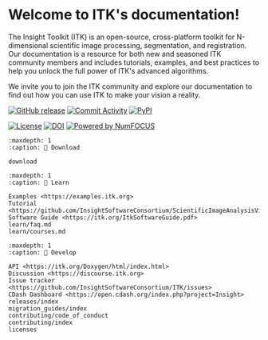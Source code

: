 # Welcome to ITK's documentation!

The Insight Toolkit (ITK) is an open-source, cross-platform toolkit for N-dimensional scientific image processing, segmentation, and registration.
Our documentation is a resource for both new and seasoned ITK community members and includes tutorials, examples, and best practices to help you
unlock the full power of ITK's advanced algorithms.

We invite you to join the ITK community and explore our documentation to find out how you can use ITK to make your vision a reality.

[![GitHub release](https://img.shields.io/github/release/InsightSoftwareConsortium/ITK.svg)](https://github.com/InsightSoftwareConsortium/ITK/releases/latest)
[![Commit Activity](https://img.shields.io/github/commit-activity/y/InsightSoftwareConsortium/ITK)](https://github.com/InsightSoftwareConsortium/ITK)
[![PyPI](https://img.shields.io/pypi/v/itk.svg)](https://pypi.python.org/pypi/itk)

[![License](https://img.shields.io/badge/License-Apache%202.0-blue.svg)](https://github.com/InsightSoftwareConsortium/ITK/blob/master/LICENSE)
[![DOI](https://zenodo.org/badge/800928.svg)](https://zenodo.org/badge/latestdoi/800928)
[![Powered by NumFOCUS](https://img.shields.io/badge/powered%20by-NumFOCUS-orange.svg?style=flat&colorA=E1523D&colorB=007D8A)](https://numfocus.org)


```{toctree}
:maxdepth: 1
:caption: 💾 Download

download
```


```{toctree}
:maxdepth: 1
:caption: 📖 Learn

Examples <https://examples.itk.org>
Tutorial <https://github.com/InsightSoftwareConsortium/ScientificImageAnalysisVisualizationAndArtificialIntelligenceCourse>
Software Guide <https://itk.org/ItkSoftwareGuide.pdf>
learn/faq.md
learn/courses.md
```


```{toctree}
:maxdepth: 1
:caption: 🔨 Develop

API <https://itk.org/Doxygen/html/index.html>
Discussion <https://discourse.itk.org>
Issue tracker <https://github.com/InsightSoftwareConsortium/ITK/issues>
CDash Dashboard <https://open.cdash.org/index.php?project=Insight>
releases/index
migration_guides/index
contributing/code_of_conduct
contributing/index
licenses
```
